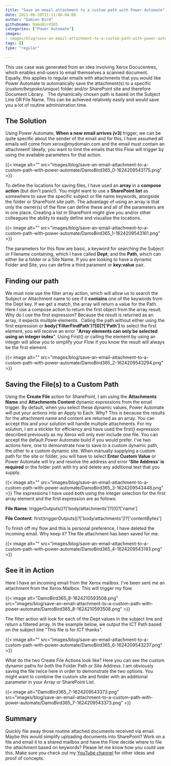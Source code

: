 ```yaml
---
title: "Save an email attachment to a custom path with Power Automate"
date: 2021-06-20T11:11:00-04:00
author: "Damien Bird"
githubname: DamoBird365
categories: ["Power Automate"]
images:
- images/blog/save-an-email-attachment-to-a-custom-path-with-power-automate/DamoBird365_0-1624209543175.png
tags: []
type: "regular"

---
```


This use case was generated from an idea involving Xerox Docucentres,
which enables end-users to email themselves a scanned document. Equally,
this applies to regular emails with attachments that you would like
Power Automate to automatically save the attachment(s) to a specific
(*custom/bespoke/unique*) folder and/or SharePoint site and therefore
Document Library.   The dynamically chosen path is based on the Subject
Line OR File Name. This can be achieved relatively easily and would save
you a lot of routine administration time.

## The Solution

Using Power Automate, **When a new email arrives (v3)** trigger, we can
be quite specific about the sender of the email and for this, I have
assumed all emails will come from xerox\@mydomain.com and the email must
contain an attachment! Ideally, you want to limit the emails that this
Flow will trigger by using the available parameters for that action.

{{< image alt="" src="images/blog/save-an-email-attachment-to-a-custom-path-with-power-automate/DamoBird365_0-1624209543175.png" >}}

To define the locations for saving files, I have used an **array** in
a **compose action** (but don't panic!). You might want to use
a **SharePoint list** as somewhere to save the specific subject or file
name keywords, alongside the folder or SharePoint site path. The
advantage of using an array is that only the owner(s) of the flow can
define these and all of the parameters are in one place. Creating a list
in SharePoint might give you and/or other colleagues the ability to
easily define and visualise the locations.

{{< image alt="" src="images/blog/save-an-email-attachment-to-a-custom-path-with-power-automate/DamoBird365_1-1624209543161.png" >}}

The parameters for this flow are basic, a keyword for searching the
Subject or Filename containing, which I have called **Dept**; and
the **Path**, which can either be a folder or a Site Name. If you are
looking to have a dynamic Folder and Site, you can define a third
parament or **key:value** pair.


## Finding our path 

We must now use the filter array action, which will allow us to search
the Subject or Attachment name to see if it **contains** one of the
keywords from the Dept key. If we get a match, the array will return a
value for the Path. Here I use a compose action to return the first
object from the array result. Why do I use the first expression? Because
the result is returned as an array, it expects multiple elements. 
Calling the path without either using the first expression
or **body('FilterFindPath')?\[0\]?\['Path'\]** to select the first
element, you will receive an error "**Array elements can only be
selected using an integer index**". Using First() or calling the element
by using an integer will allow you to simplify your Flow if you know the
result will always be the first element.

{{< image alt="" src="images/blog/save-an-email-attachment-to-a-custom-path-with-power-automate/DamoBird365_2-1624209543294.png" >}}


## Saving the File(s) to a Custom Path

Using the **Create File** action for SharePoint, I am using
the **Attachments Name** and **Attachments Content** dynamic expressions
from the email trigger. By default, when you select these dynamic
values, Power Automate will put your actions into an Apply to Each. Why?
This is because the results for the attachment name and content are
returned as an array. You can accept this and your solution will handle
multiple attachments. For my solution, I am a stickler for efficiency
and have used the first() expression described previously as my Xerox
will only ever include one file. You can accept the default Power
Automate build if you would prefer.
I've two actions here, one to demonstrate how to save to a custom
dynamic path, the other to a custom dynamic site. When manually
supplying a custom path for the site or folder, you will have to
select **Enter Custom Value** or Power Automate will try and resolve the
address and error **'Site Address' is required** or the folder path with
try and delete any additional text that you supply.

{{< image alt="" src="images/blog/save-an-email-attachment-to-a-custom-path-with-power-automate/DamoBird365_3-1624209543448.png" >}}
The expressions I have used both using the integer selection for the
first array element and the first expression are as follows:

**File Name**: triggerOutputs()?\['body/attachments'\]?\[0\]?\['name'\]

**File Content**:
first(triggerOutputs()?\['body/attachments'\])?\['contentBytes'\]

To finish off my flow and this is personal preference, I have deleted
the incoming email. Why keep it? The file attachment has been saved for
me.

{{< image alt="" src="images/blog/save-an-email-attachment-to-a-custom-path-with-power-automate/DamoBird365_4-1624209543193.png" >}}

## See it in Action

Here I have an incoming email from the Xerox mailbox. I've been sent me
an attachment from the Xerox Mailbox. This will trigger my flow.

{{< image alt="DamoBird365_8-1624210593508.png" src="images/blog/save-an-email-attachment-to-a-custom-path-with-power-automate/DamoBird365_8-1624210593508.png" >}}
 

The filter action will look for each of the Dept values in the subject
line and return a filtered array. In the example below, we output the
ICT Path based on the subject line "This file is for ICT thanks".

{{< image alt="" src="images/blog/save-an-email-attachment-to-a-custom-path-with-power-automate/DamoBird365_6-1624209543237.png" >}}

What do the two Create File Actions look like? Here you can see the
custom dynamic paths for both the Folder Path or Site Address. I am
obviously saving the file twice here in order to demonstrate the two
options. You might want to combine the custom site and folder with an
additional parameter in your Array or SharePoint List.

{{< image alt="DamoBird365_7-1624209543373.png" src="images/blog/save-an-email-attachment-to-a-custom-path-with-power-automate/DamoBird365_7-1624209543373.png" >}}

## Summary

Quickly file away those routine attached documents received via email.
Maybe this would simplify uploading documents into SharePoint? Work on a
file and email it to a shared mailbox and have the Flow decide where to
file the attachment based on keywords? Please let me know how you could
use this.
Make sure you check out my [YouTube
channel](https://www.youtube.com/c/DamoBird365?sub_confirmation=1) for
other ideas and proof of concepts.
